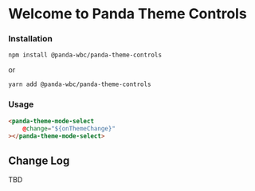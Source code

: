 # Welcome to Panda Theme Controls

### Installation
```npm install @panda-wbc/panda-theme-controls```

or 

```yarn add @panda-wbc/panda-theme-controls```

### Usage

```html
<panda-theme-mode-select
	@change="${onThemeChange}"
></panda-theme-mode-select>
```

## Change Log

TBD